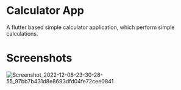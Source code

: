 # Calculator App

A flutter based simple calculator application, which perform simple calculations.

# Screenshots
![Screenshot_2022-12-08-23-30-28-55_97bb7b431d8e8693dfd04fe72cee0841](https://user-images.githubusercontent.com/89255970/206531084-92a3aadd-df0b-4c46-9cbb-6a80ffe7825c.jpg)

